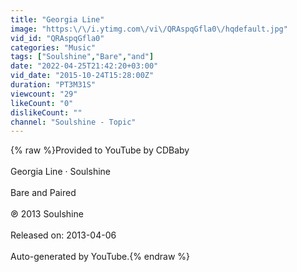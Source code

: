 ```yaml
---
title: "Georgia Line"
image: "https:\/\/i.ytimg.com\/vi\/QRAspqGfla0\/hqdefault.jpg"
vid_id: "QRAspqGfla0"
categories: "Music"
tags: ["Soulshine","Bare","and"]
date: "2022-04-25T21:42:20+03:00"
vid_date: "2015-10-24T15:28:00Z"
duration: "PT3M31S"
viewcount: "29"
likeCount: "0"
dislikeCount: ""
channel: "Soulshine - Topic"
---
```

{% raw %}Provided to YouTube by CDBaby<br /><br />Georgia Line · Soulshine<br /><br />Bare and Paired<br /><br />℗ 2013 Soulshine<br /><br />Released on: 2013-04-06<br /><br />Auto-generated by YouTube.{% endraw %}
